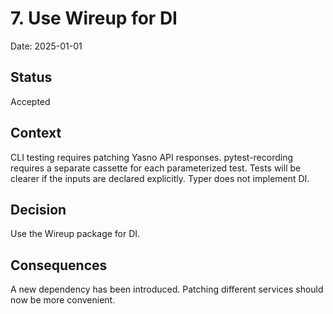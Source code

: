 # 7. Use Wireup for DI

Date: 2025-01-01

## Status

Accepted

## Context

CLI testing requires patching Yasno API responses.
pytest-recording requires a separate cassette for each parameterized test.
Tests will be clearer if the inputs are declared explicitly.
Typer does not implement DI.

## Decision

Use the Wireup package for DI.

## Consequences

A new dependency has been introduced.
Patching different services should now be more convenient.
